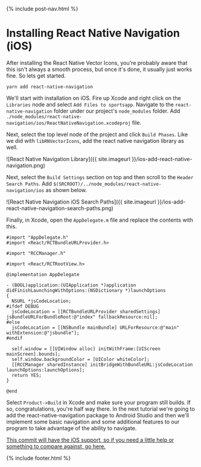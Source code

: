{% include post-nav.html %}

# Installing React Native Navigation (iOS)

After installing the React Native Vector Icons, you're probably aware that this isn't always a smooth process, but once it's done, it usually just works fine. So lets get started.

`yarn add react-native-navigation`

We'll start with installation on iOS. Fire up Xcode and right click on the `Libraries` node and select `Add Files to sportsapp`. Navigate to the `react-native-navigation` folder under our project's `node_modules` folder. Add `./node_modules/react-native-navigation/ios/ReactNativeNavigation.xcodeproj` file.

Next, select the top level node of the project and click `Build Phases`. Like we did with `libRNVectorIcons`, add the react native navigation library as well.

![React Native Navigation Library]({{ site.imageurl }}/ios-add-react-native-navigation.png)

Next, select the `Build Settings` section on top and then scroll to the `Header Search Paths`. Add `$(SRCROOT)/../node_modules/react-native-navigation/ios` as shown below.

![React Native Navigation iOS Search Paths]({{ site.imageurl }}/ios-add-react-native-navigation-search-paths.png)

Finally, in Xcode, open the `AppDelegate.m` file and replace the contents with this.

```objc
#import "AppDelegate.h"
#import <React/RCTBundleURLProvider.h>

#import "RCCManager.h"

#import <React/RCTRootView.h>

@implementation AppDelegate

- (BOOL)application:(UIApplication *)application didFinishLaunchingWithOptions:(NSDictionary *)launchOptions
{
  NSURL *jsCodeLocation;
#ifdef DEBUG
  jsCodeLocation = [[RCTBundleURLProvider sharedSettings] jsBundleURLForBundleRoot:@"index" fallbackResource:nil];
#else
  jsCodeLocation = [[NSBundle mainBundle] URLForResource:@"main" withExtension:@"jsbundle"];
#endif

  self.window = [[UIWindow alloc] initWithFrame:[UIScreen mainScreen].bounds];
  self.window.backgroundColor = [UIColor whiteColor];
  [[RCCManager sharedInstance] initBridgeWithBundleURL:jsCodeLocation launchOptions:launchOptions];
  return YES;
}

@end
```

Select `Product->Build` in Xcode and make sure your program still builds. If so, congratulations, you're half way there. In the next tutorial we're going to add the react-native-navigation package to Android Studio and then we'll implement some basic navigation and some additional features to our program to take advantage of the ability to navigate.

<a href="https://github.com/bbuchanan/react-native-sports-app/tree/f1ff1087ba089fa98d119262e11d4717d12c8576" target="_blank">This commit will have the iOS support, so if you need a little help or something to compare against, go here.</a>

{% include footer.html %}
